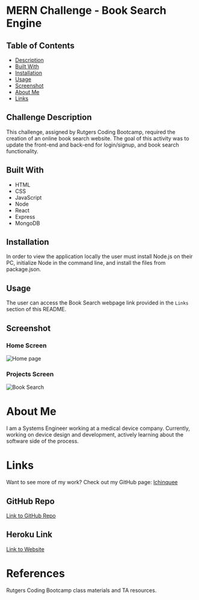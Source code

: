 # MERN Challenge - Book Search Engine
    
## Table of Contents
  * [Description](#challenge-description)
  * [Built With](#built-with)
  * [Installation](#installation)
  * [Usage](#usage)
  * [Screenshot](#screenshot)
  * [About Me](#about-me)
  * [Links](#links)

## Challenge Description
This challenge, assigned by Rutgers Coding Bootcamp, required the creation of an online book search website. The goal of this activity was to update the front-end and back-end for login/signup, and book search functionality.

## Built With
  * HTML
  * CSS
  * JavaScript
  * Node
  * React
  * Express
  * MongoDB

## Installation
  In order to view the application locally the user must install Node.js on their PC, initialize Node in the command line, and install the files from package.json.

## Usage
  The user can access the Book Search webpage link provided in the `Links` section of this README.

## Screenshot

### Home Screen
![Home page](https://user-images.githubusercontent.com/81491306/133722858-767ed790-b775-4f91-9016-7cf02b5f1dc9.JPG)

### Projects Screen
![Book Search](https://user-images.githubusercontent.com/81491306/133722885-035d368c-c53e-4920-81a9-855f3b55abd9.JPG)

# About Me
  I am a Systems Engineer working at a medical device company. Currently, working on device design and development, actively learning about the software side of the process.

# Links
  Want to see more of my work? Check out my GitHub page:
  [lchinquee](https://github.com/lchinquee) 

## GitHub Repo
  [Link to GitHub Repo](https://github.com/lchinquee/cubequery)

## Heroku Link
  [Link to Website](https://tranquil-atoll-19374.herokuapp.com/)

# References
  Rutgers Coding Bootcamp class materials and TA resources.